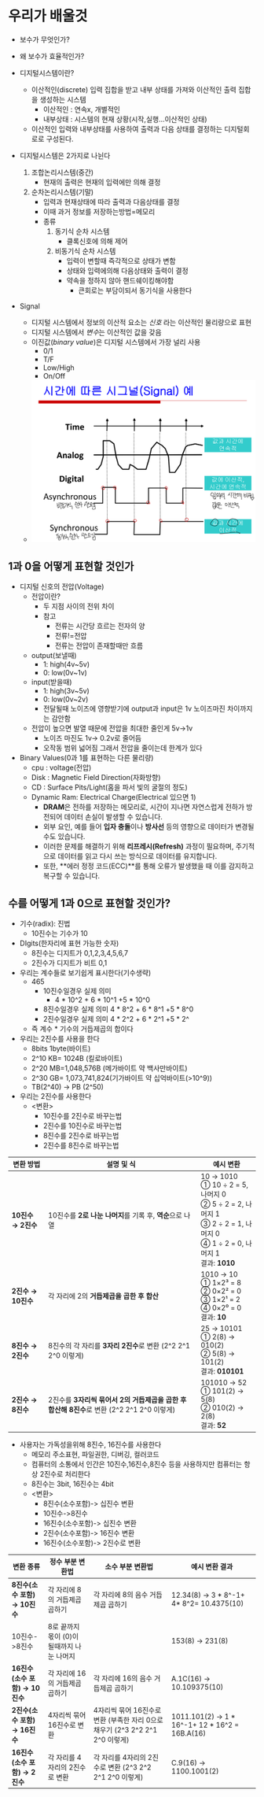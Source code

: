 # 우리가 배울것
- 보수가 무엇인가?
- 왜 보수가 효율적인가?

- 디지털시스템이란?
	- 이산적인(discrete) 입력 집합을 받고 내부 상태를 가져와 이산적인 출력 집합을 생성하는 시스템
		- 이산적인 : 연속x, 개별적인
		- 내부상태 : 시스템의 현재 상황(시작,실행...이산적인 상태)
	- 이산적인 입력와 내부상태를 사용하여 출력과 다음 상태를 결정하는 디지털회로로 구성된다.
- 디지털시스템은 2가지로 나뉜다
	1. 조합논리시스템(중간)
		- 현재의 출력은 현재의 입력에만 의해 결정
	2. 순차논리시스템(기말)
		- 입력과 현재상태에 따라 출력과 다음상태를 결정
		- 이때 과거 정보를 저장하는방법=메모리
		- 종류
			1) 동기식 순차 시스템
				- 클록신호에 의해 제어
			2) 비동기식 순차 시스템
				- 입력이 변할때 즉각적으로 상태가 변함
				- 상태와 입력에의해 다음상태와 출력이 결정
				- 약속을 정하지 않아 핸드쉐이킹해야함
					- 큰회로는 부담이되서 동기식을 사용한다
- Signal
	- 디지털 시스템에서 정보의 이산적 요소는 *신호* 라는 이산적인 물리량으로 표현
	- 디지털 시스템에서 *변수*는 이산적인 값을 갖음
	- 이진값(*binary value*)은 디지털 시스템에서 가장 널리 사용
		- 0/1
		- T/F
		- Low/High
		- On/Off
	- ![](../../../01_daily_diary/pic/Pasted%20image%2020240903134514.png)
## 1과 0을 어떻게 표현할 것인가

- 디지털 신호의 전압(Voltage)
	- 전압이란?
		- 두 지점 사이의 전위 차이
		- 참고
			- 전류는 시간당 흐르는 전자의 양
			- 전류!=전압
			- 전류는 전압이 존재할때만 흐름
	- output(보낼때)
		- 1: high(4v~5v)
		- 0: low(0v~1v)
	- input(받을때)
		- 1: high(3v~5v)
		- 0: low(0v~2v)
		- 전달될때 노이즈에 영향받기에 output과 input은 1v 노이즈마진 차이까지는 감안함
	- 전압이 높으면 발열 때문에 전압을 최대한 줄인게 5v->1v
		- 노이즈 마진도 1v-> 0.2v로 줄어듬
		- 오작동 범위 넓어짐 그래서 전압을 줄이는데 한계가 있다
- Binary Values(0과 1를 표현하는 다른 물리량)
	- cpu : voltage(전압)
	- Disk : Magnetic Field Direction(자화방향)
	- CD : Surface Pits/Light(홈을 파서 빛의 굴절의 정도)
	- Dynamic Ram: Electrical Charge(Electrical 있으면 1)
		-  **DRAM**은 전하를 저장하는 메모리로, 시간이 지나면 자연스럽게 전하가 방전되어 데이터 손실이 발생할 수 있습니다.
		-  외부 요인, 예를 들어 **입자 충돌**이나 **방사선** 등의 영향으로 데이터가 변경될 수도 있습니다.
		-  이러한 문제를 해결하기 위해 **리프레시(Refresh)** 과정이 필요하며, 주기적으로 데이터를 읽고 다시 쓰는 방식으로 데이터를 유지합니다.
		- 또한, **에러 정정 코드(ECC)**를 통해 오류가 발생했을 때 이를 감지하고 복구할 수 있습니다.
## 수를 어떻게 1과 0으로 표현할 것인가?
- 기수(radix): 진법
	- 10진수는 기수가 10
- DIgits(한자리에 표현 가능한 숫자)
	- 8진수는 디지트가 0,1,2,3,4,5,6,7
	- 2진수가 디지트가 비트 0,1
- 우리는 계수들로 보기쉽게 표시한다(기수생략)
	- 465
		- 10진수일경우 실제 의미
			- 4 * 10^2 + 6 * 10^1 +5 * 10^0
		- 8진수일경우 실제 의미
			 4 * 8^2 + 6 * 8^1 +5 * 8^0
		- 2진수일경우 실제 의미
			 4 * 2^2 + 6 * 2^1 +5 * 2^
	- 즉 계수 * 기수의 거듭제곱의 합이다 
- 우리는 2진수를 사용을 한다
	- 8bits
		1byte(바이트)
	- 2^10
		KB= 1024B (킬로바이트)
	- 2^20
		MB=1,048,576B (메가바이트 약 백사만바이트)
	- 2^30
		GB= 1,073,741,824(기가바이트 약 십억바이트(>10^9))
	- TB(2^40) -> PB (2^50)
- 우리는 2진수를 사용한다 
	- <변환>
		- 10진수를 2진수로 바꾸는법
		- 2진수를 10진수로 바꾸는법
		- 8진수를 2진수로 바꾸는법 
		- 2진수를 8진수로 바꾸는법
		
| 변환 방법          | 설명 및 식                                                         | 예시 변환                                                                                                              |
| -------------- | -------------------------------------------------------------- | ------------------------------------------------------------------------------------------------------------------ |
| **10진수 → 2진수** | 10진수를 **2로 나눈 나머지**를 기록 후, **역순**으로 나열                         | 10 → 1010<br>① 10 ÷ 2 = 5, 나머지 0<br>② 5 ÷ 2 = 2, 나머지 1<br>③ 2 ÷ 2 = 1, 나머지 0<br>④ 1 ÷ 2 = 0, 나머지 1<br>결과: **1010** |
| **2진수 → 10진수** | 각 자리에 2의 **거듭제곱을 곱한 후 합산**                                     | 1010 → 10<br>① 1×2³ = 8<br>② 0×2² = 0<br>③ 1×2¹ = 2<br>④ 0×2⁰ = 0<br>결과: **10**                                    |
| **8진수 → 2진수**  | 8진수의 각 자리를 **3자리 2진수**로 변환  (2^2 2^1 2^0 이렇게)                  | 25 → 10101<br>① 2(8) → 010(2)<br>② 5(8) → 101(2)<br>결과: **010101**                                                 |
| **2진수 → 8진수**  | 2진수를 **3자리씩 묶어서 2의 거듭제곱을 곱한 후 합산해 8진수**로 변환  (2^2 2^1 2^0 이렇게) | 101010 → 52<br>① 101(2) → 5(8)<br>② 010(2) → 2(8)<br>결과: **52**                                                    |
- 사용자는 가독성을위해 8진수, 16진수를 사용한다
	- 메모리 주소표현, 파일권한, 디버깅, 컬러코드
	- 컴퓨터의 소통에서 인간은 10진수,16진수,8진수 등을 사용하지만 컴퓨터는 항상 2진수로 처리한다
	- 8진수는 3bit, 16진수는 4bit
	- <변환>
		- 8진수(소수포함)-> 십진수 변환
		- 10진수->8진수
		- 16진수(소수포함)-> 십진수 변환
		- 2진수(소수포함)-> 16진수 변환
		- 16진수(소수포함)-> 2진수로 변환


| 변환 종류                  | 정수 부분 변환법                  | 소수 부분 변환법                                               | 예시 변환 결과                                       |
| ---------------------- | -------------------------- | ------------------------------------------------------- | ---------------------------------------------- |
| **8진수(소수 포함) → 10진수**  | 각 자리에 8의 거듭제곱 곱하기          | 각 자리에 8의 음수 거듭제곱 곱하기                                    | 12.34(8) →  3 * 8^-1+ 4* 8^2= 10.4375(10)      |
| 10진수->8진수              | 8로 끝까지 몫이 (0)이 될때까지 나눈 나머지 |                                                         | 153(8) -> 231(8)                               |
| **16진수(소수 포함) → 10진수** | 각 자리에 16의 거듭제곱 곱하기         | 각 자리에 16의 음수 거듭제곱 곱하기                                   | A.1C(16) → 10.109375(10)                       |
| **2진수(소수 포함) → 16진수**  | 4자리씩 묶어 16진수로 변환           | 4자리씩 묶어 16진수로 변환 (부족한 자리 0으로 채우기  (2^3 2^2 2^1 2^0 이렇게) | 1011.101(2) → 1 * 16^-1+ 12 * 16^2 = 16B.A(16) |
| **16진수(소수 포함) → 2진수**  | 각 자리를 4자리의 2진수로 변환         | 각 자리를 4자리의 2진수로 변환 (2^3 2^2 2^1 2^0 이렇게)                | C.9(16) → 1100.1001(2)                         |
